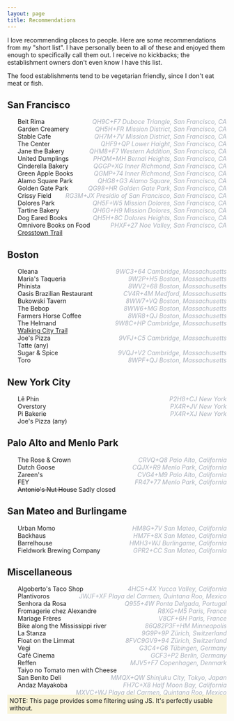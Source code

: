 ```yaml
---
layout: page
title: Recommendations
---
```


<style>
ul { list-style-type: none; }
#filters a { padding-right: 5px; }
</style>

I love recommending places to people. Here are some recommendations from my "short list". I have personally been to all
of these and enjoyed them enough to specifically call them out. I receive no kickbacks; the establishment owners don't
even know I have this list.

The food establishments tend to be vegetarian friendly, since I don't eat meat or fish.

<div id="filters"></div>

<div id="recs">
    <div class="city:sf area:sfbay">
        <h2>San Francisco</h2>
        <ul>
            <li class="food" data-location="QH9C+F7 Duboce Triangle, San Francisco, CA">Beit Rima</li>
            <li class="food" data-location="QH5H+FR Mission District, San Francisco, CA">Garden Creamery</li>
            <li class="food" data-location="QH7M+7V Mission District, San Francisco, CA">Stable Cafe</li>
            <li class="tea vibes" data-location="QHF9+QP Lower Haight, San Francisco, CA">The Center</li>
            <li class="food bread" data-location="QHM8+F7 Western Addition, San Francisco, CA">Jane the Bakery</li>
            <li class="food" data-location="PHQM+MH Bernal Heights, San Francisco, CA">United Dumplings</li>
            <li class="food" data-location="QGGP+XG Inner Richmond, San Francisco, CA">Cinderella Bakery</li>
            <li class="books" data-location="QGMP+74 Inner Richmond, San Francisco, CA">Green Apple Books</li>
            <li class="park" data-location="QHG8+G3 Alamo Square, San Francisco, CA">Alamo Square Park</li>
            <li class="park" data-location="QG98+HR Golden Gate Park, San Francisco, CA">Golden Gate Park</li>
            <li class="park" data-location="RG3M+JX Presidio of San Francisco, San Francisco, CA">Crissy Field</li>
            <li class="park" data-location="QH5F+W5 Mission Dolores, San Francisco, CA">Dolores Park</li>
            <li class="food bread" data-location="QH6G+H9 Mission Dolores, San Francisco, CA">Tartine Bakery</li>
            <li class="books" data-location="QH5H+8C Dolores Heights, San Francisco, CA">Dog Eared Books</li>
            <li class="books" data-location="PHXF+27 Noe Valley, San Francisco, CA">Omnivore Books on Food</li>
            <li class="activity"><a href="https://crosstowntrail.org/">Crosstown Trail</a></li>
        </ul>
    </div>
    <div class="city:boston">
        <h2>Boston</h2>
        <ul>
            <li class="food" data-location="9WC3+64 Cambridge, Massachusetts">Oleana</li>
            <li class="food" data-location="9W2P+H5 Boston, Massachusetts">Maria's Taqueria</li>
            <li class="food" data-location="8WV2+68 Boston, Massachusetts">Phinista</li>
            <li class="food" data-location="CV4R+4M Medford, Massachusetts">Oasis Brazilian Restaurant</li>
            <li class="drinks" data-location="8WW7+VQ Boston, Massachusetts">Bukowski Tavern</li>
            <li class="drinks" data-location="8WW6+MG Boston, Massachusetts">The Bebop</li>
            <li class="coffee" data-location="8WR8+QJ Boston, Massachusetts">Farmers Horse Coffee</li>
            <li class="food" data-location="9W8C+HP Cambridge, Massachusetts">The Helmand</li>
            <li class="activity"><a href="https://www.bostontrails.org/">Walking City Trail</a></li>
            <li class="food" data-location="9VFJ+C5 Cambridge, Massachusetts">Joe's Pizza</li>
            <li class="food coffee">Tatte (any)</li>
            <li class="food" data-location="9VQJ+V2 Cambridge, Massachusetts">Sugar &amp; Spice</li>
            <li class="food drinks" data-location="8WPF+QJ Boston, Massachusetts">Toro</li>
        </ul>
    </div>
    <div class="city:nyc">
        <h2>New York City</h2>
        <ul>
            <li class="coffee" data-location="P2H8+CJ New York">Lê Phin</li>
            <li class="drinks" data-location="PX4R+JV New York">Overstory</li>
            <li class="food coffee" data-location="PX4R+XJ New York">Pi Bakerie</li>
            <li class="food">Joe's Pizza (any)</li>
        </ul>
    </div>
    <div class="city:palo-alto area:sfbay">
        <h2>Palo Alto and Menlo Park</h2>
        <ul>
            <li class="drinks" data-location="CRVQ+Q8 Palo Alto, California">The Rose &amp; Crown</li>
            <li class="drinks" data-location="CQJX+R9 Menlo Park, California">Dutch Goose</li>
            <li class="food" data-location="CVG4+M9 Palo Alto, California">Zareen's</li>
            <li class="food" data-location="FR47+77 Menlo Park, California">FEY</li>
            <li class="drinks"><del>Antonio's Nut House</del> Sadly closed</li>
        </ul>
    </div>
    <div class="city:san-mateo area:sfbay">
        <h2>San Mateo and Burlingame</h2>
        <ul>
            <li class="food" data-location="HM8G+7V San Mateo, California">Urban Momo</li>
            <li class="food bread coffee" data-location="HM7F+8X San Mateo, California">Backhaus</li>
            <li class="drinks" data-location="HMH3+WJ Burlingame, California">Barrelhouse</li>
            <li class="drinks" data-location="GPR2+CC San Mateo, California">Fieldwork Brewing Company</li>
        </ul>
    </div>
    <div class="city:misc">
        <h2>Miscellaneous</h2>
        <ul>
            <li class="food" data-location="4HC5+4X Yucca Valley, California">Algoberto's Taco Shop</li>
            <li class="food" data-location="JWJF+XF Playa del Carmen, Quintana Roo, Mexico">Plantivoros</li>
            <li class="hotel" data-location="Q955+4W Ponta Delgada, Portugal">Senhora da Rosa</li>
            <li class="food" data-location="R8XG+M5 Paris, France">Fromagerie chez Alexandre</li>
            <li class="tea" data-location="V8CF+6H Paris, France">Mariage Frères</li>
            <li class="activity" data-location="86Q82P3F+HM Minneapolis">Bike along the Mississippi river</li>
            <li class="food drinks coffee" data-location="9G9P+9P Zürich, Switzerland">La Stanza</li>
            <li class="activity" data-location="8FVC9GV9+94 Zürich, Switzerland">Float on the Limmat</li>
            <li class="food" data-location="G3C4+G6 Tübingen, Germany">Vegi</li>
            <li class="coffee" data-location="GCF3+P2 Berlin, Germany">Café Cinema</li>
            <li class="food" data-location="MJV5+F7 Copenhagen, Denmark">Reffen</li>
            <li class="food" data-location="MMQX+QW Shinjuku City, Tokyo, Japan">Taiyo no Tomato men with Cheese</li>
            <li class="food" data-location="FH7C+X8 Half Moon Bay, California">San Benito Deli</li>
            <li class="hotel" data-location="MXVC+WJ Playa del Carmen, Quintana Roo, Mexico">Andaz Mayakoba</li>
        </ul>
    </div>
</div>

<noscript>
<div style="background-color: #f8f3d6; padding: 5px;">
NOTE: This page provides some filtering using JS. It's perfectly usable without.
</div>
<style>
/* https://stackoverflow.com/a/24640763/569183 */
li[data-location]:after {
    content: attr(data-location);
    display: inline-block;
    color: #A9B0BB;
    float: right;
    font-style: italic;
}
</style>
</noscript>

<script>
const allTags = new Set();
for (const div of document.querySelectorAll("#recs div")) {
    for (const tag of div.classList) {
        allTags.add(tag);
    }
    for (const entry of div.querySelectorAll("li")) {
        for (const tag of entry.classList) {
            allTags.add(tag);
        }
        for (const tag of div.classList) {
            entry.classList.add(tag);
        }
        const plusCode = entry.getAttribute("data-location");
        if (plusCode) {
            const locationLink = document.createElement("a");
            locationLink.setAttribute("href", `https://plus.codes/${plusCode}`);
            locationLink.append(document.createTextNode("(location)"));
            entry.append(document.createTextNode("\u00A0"));
            entry.append(locationLink);
        }
    }
}
const filters = document.querySelector("#filters");
const reset = document.createElement("a");
reset.setAttribute("href", "#");
reset.append(document.createTextNode("reset"));
reset.onclick = () => {
    document.querySelectorAll('li').forEach(elt => elt.style='')
};
filters.append(reset);
for (const tag of [...allTags].sort()) {
    const a = document.createElement("a");
    a.setAttribute("href", "#");
    a.append(document.createTextNode(tag));
    a.onclick = () => {
        document.querySelectorAll("#recs li").forEach(elt => {
            if (!elt.classList.contains(tag)) {
                elt.style = "display: none;";
            }
        });
    }
    filters.append(a);
}
</script>

